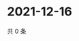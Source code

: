 # 2021-12-16

共 0 条

<!-- BEGIN WEIBO -->
<!-- 最后更新时间 Thu Dec 16 2021 09:54:04 GMT+0800 (China Standard Time) -->

<!-- END WEIBO -->
